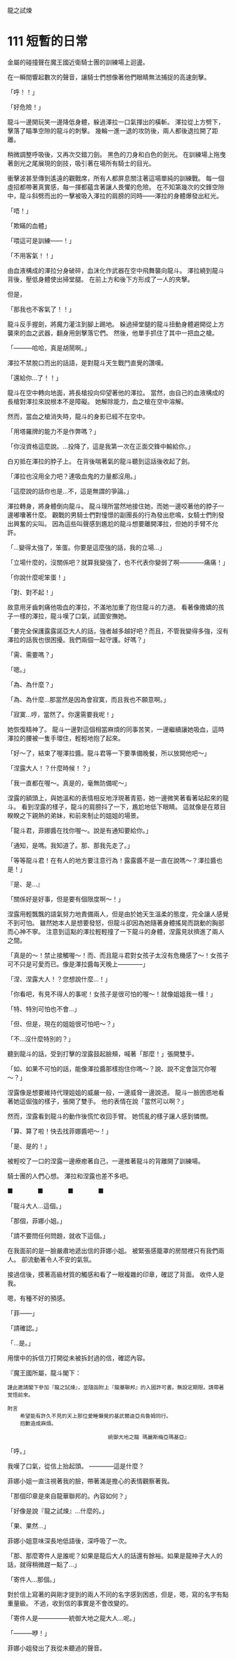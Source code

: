 龍之試煉

# 111 短暫的日常

金屬的碰撞聲在魔王國近衛騎士團的訓練場上迴盪。

在一瞬間響起數次的聲音，讓騎士們想像著他們眼睛無法捕捉的高速劍擊。

「呼！！」

「好危險！」

龍斗一邊開玩笑一邊降低身體，躲過澤拉一口氣揮出的橫斬。
澤拉從上方劈下，擊落了瞄準空隙的龍斗的刺擊。
幾輪一進一退的攻防後，兩人都後退拉開了距離。

稍微調整呼吸後，又再次交錯刀劍。
黑色的刀身和白色的劍光。
在訓練場上拖曳著劍光之尾展現的劍技，吸引著在場所有騎士的目光。

衝擊波甚至傳到遙遠的觀戰席，所有人都屏息關注著這場單純的訓練戰。
每一個虛招都帶著真實感，每一揮都蘊含著讓人畏懼的危險。
在不知第幾次的交鋒空隙中，龍斗斜劈而出的一擊被吸入澤拉的肩膀的同時——澤拉的身體爆發出紅光。

「唔！」

「欺瞞的血體」

「喂這可是訓練——！」

「不用客氣！！」

由血液構成的澤拉分身破碎，血沫化作武器在空中飛舞襲向龍斗。
澤拉繞到龍斗背後，壓低身體使出掃堂腿。
在前上方和後下方形成了一人的夾擊。

但是，

「那我也不客氣了！！」

龍斗反手握劍，將魔力灌注到腳上踢地。
躲過掃堂腿的龍斗扭動身體避開從上方襲來的血之武器，翻身用劍擊落它們。
然後，他單手抓住了其中一把血之槍。

「———哈哈，真是胡鬧啊。」

澤拉不禁脫口而出的話語，是對龍斗天生戰鬥直覺的讚嘆。

「還給你...了！！」

龍斗在空中轉向地面，將長槍投向仰望著他的澤拉。
當然，由自己的血液構成的長槍對澤拉來說根本不是障礙。
她解除能力，血之槍在空中溶解。

然而，當血之槍消失時，龍斗的身影已經不在空中。

「用塔羅牌的能力不是作弊嗎？」

「你沒資格這麼說。...投降了，這是我第一次在正面交鋒中輸給你。」

白刃抵在澤拉的脖子上。
在背後喘著氣的龍斗聽到這話後收起了劍。

「澤拉也沒用全力吧？連吸血鬼的力量都沒用。」

「這麼說的話你也是...不，這是無謂的爭論。」

澤拉轉身，將身體倒向龍斗。
龍斗理所當然地接住她，而她一邊咬著他的脖子一邊嘟囔著什麼。
觀戰的男騎士們對憧憬的副團長的行為發出悲鳴，女騎士們則發出興奮的尖叫。
因為這些叫聲感到尷尬的龍斗想要離開澤拉，但她的手臂不允許。

「...變得太強了，笨蛋。你要是這麼強的話，我的立場...」

「立場什麼的，沒關係吧？就算我變強了，也不代表你變弱了啊————痛痛！」

「你說什麼呢笨蛋！」

「對、對不起！」

故意用牙齒刺痛他吸血的澤拉，不滿地加重了抱住龍斗的力道。
看著像撒嬌的孩子一樣的澤拉，龍斗嘆了口氣，試圖安撫她。

「要完全保護露露諾亞大人的話，強者越多越好吧？而且，不管我變得多強，沒有澤拉的話我也很困擾。我們兩個一起守護。好嗎？」

「需、需要嗎？」

「嗯。」

「為、為什麼？」

「為、為什麼...那當然是因為會寂寞，而且我也不願意啊。」

「寂寞...哼，當然了。你還需要我呢！」

她恢復精神了。
龍斗一邊對這個相當麻煩的同事苦笑，一邊繼續讓她吸血，這時澤拉的腰被一隻手環住，輕輕地抱了起來。

「好～了，結束了喔澤拉醬。龍斗君等一下要準備晚餐，所以放開他吧～」

「涅露大人！？什麼時候！？」

「我一直都在喔～。真是的，毫無防備呢～」

涅露的額頭上，與她溫和的表情相反地浮現著青筋，她一邊微笑著看著站起來的龍斗。
看到涅露的樣子，龍斗的肩膀抖了一下，尷尬地低下眼睛。
這就像是在眾目睽睽之下親熱的弟妹，和前來制止的姐姐的場景。

「龍斗君，菲娜醬在找你喔～。說是有通知要給你。」

「通知，是嗎。我知道了。那、那我先走了。」

「等等龍斗君！在有人的地方要注意行為！露露醬不是一直在說嗎～？澤拉醬也是！」

『是、是...』

「關係好是好事，但是要有個限度啊～！」

涅露用輕飄飄的語氣努力地責備兩人，但是由於她天生溫柔的態度，完全讓人感覺不到可怕。
雖然她本人是想要發怒，但龍斗卻因為她隨著身體搖晃而跳動的胸部而心神不寧。
注意到這點的澤拉輕輕撞了一下龍斗的身體，涅露見狀擠進了兩人之間。

「真是的～！禁止接觸喔～！而、而且龍斗君對女孩子太沒有危機感了～！女孩子可不只是可愛而已。像是澤拉醬每天晚上————」

「涅、涅露大人！？您想說什麼...！」

「你看吧，有見不得人的事呢！女孩子是很可怕的喔～！就像姐姐我一樣！」

「特、特別可怕也不會...」

「但、但是，現在的姐姐很可怕吧～？」

「不...沒什麼特別的？」

聽到龍斗的話，受到打擊的涅露鼓起臉頰，喊著「那麼！」張開雙手。

「如、如果不可怕的話，能像澤拉醬那樣抱住你嗎～？說、說不定會詛咒你喔～？」

涅露像是想要維持代理姐姐的威嚴一般，一邊威脅一邊說道。
龍斗一臉困惑地看著她這倔強的樣子，張開了雙手。
他的表情在說「當然可以啊？」

然而，涅露看到龍斗的動作後慌忙收回手臂。
她慌亂的樣子讓人感到憐憫。

「算、算了啦！快去找菲娜醬吧～！」

「是、是的！」

被輕咬了一口的涅露一邊療癒著自己，一邊推著龍斗的背離開了訓練場。

騎士團的人們心想。
澤拉和涅露也差不多吧。

■　　　　■　　　　■　　　　■

「龍斗大人...這個。」

「那個，菲娜小姐。」

「請不要問任何問題，就收下這個。」

在我面前的是一臉嚴肅地遞出信的菲娜小姐。
被緊張感籠罩的房間裡只有我們兩人。
卻流動著令人不安的氣氛。

接過信後，摸著高級材質的觸感和看了一眼複雜的印章，確認了背面。
收件人是我。

嗯，有種不好的預感。

「菲——」

「請確認。」

「...是。」

用懷中的拆信刀打開從未被拆封過的信，確認內容。

『魔王國所屬，龍斗閣下：

    謹此邀請閣下參加『龍之試煉』，並隨函附上『龍華聯邦』的入國許可書。無設定期限。請帶著覚悟前來。

    附言
        希望能有許久不見的天上那位愛睡懶覺的基武爾迪亞烏魯姆同行。
        抱歉造成麻煩。

                                    統御大地之龍 瑪麗斯梅亞瑪基亞』

「呼。」

我嘆了口氣，從信上抬起頭。
————這是什麼？

菲娜小姐一直注視著我的臉，帶著滿是擔心的表情觀察著我。

「那個印章是來自龍華聯邦的。內容如何？」

「好像是說『龍之試煉』...什麼的。」

「果、果然...」

菲娜小姐意味深長地低語後，深呼吸了一次。

「那、那麼寄件人是誰呢？如果是龍后大人的話還有餘裕。如果是龍神子大人的話，就得稍微趕一點了...」

「寄件人...那個。」

對於信上寫著的與剛才提到的兩人不同的名字感到困惑，但是，嗯，寫的名字有點重量級。
不過，收到信的事實是不會改變的。

「寄件人是—————統御大地之龍大人...呢。」

「———咿！」

菲娜小姐發出了我從未聽過的聲音。